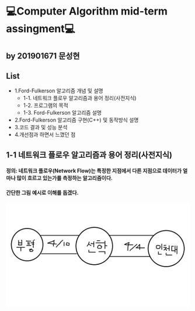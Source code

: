 💻Computer Algorithm mid-term assingment💻
===========================================
by 201901671 문성현
-----------------------
## List
- 1.Ford-Fulkerson 알고리즘 개념 및 설명
    - 1-1. 네트워크 플로우 알고리즘과 용어 정리(사전지식)
    - 1-2. 프로그램의 목적
    - 1-3. Ford-Fulkerson 알고리즘 설명
- 2.Ford-Fulkerson 알고리즘 구현(C++) 및 동작방식 설명
- 3.코드 결과 및 성능 분석
- 4.개선점과 하면서 느꼈던 점

## 1-1 네트워크 플로우 알고리즘과 용어 정리(사전지식)
#### 정의: 네트워크 플로우(Network Flow)는 특정한 지점에서 다른 지점으로 데이터가 얼마나 많이 흐르고 있는가를 측정하는 알고리즘이다.
#### 간단한 그림 예시로 이해를 돕겠다.
![Alt text](https://github.com/sunghyun0610/Computer-Algorithm/blob/main/%EB%84%A4%ED%8A%B8%EC%9B%8C%ED%81%AC%20%ED%94%8C%EB%A1%9C%EC%9A%B0.gif)


